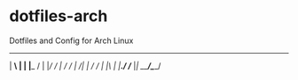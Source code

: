 # dotfiles-arch
Dotfiles and Config for Arch Linux

______ _      ______
| __\ | |    |___  /
| |_/ / |       / /
|    /| |      / /
| |\ \| |____./ /___
|_| \_\_____/\_____/

